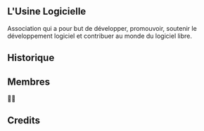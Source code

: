 ## L'Usine Logicielle

Association qui a pour but de développer, promouvoir, soutenir le développement logiciel et contribuer au monde du logiciel libre.

## Historique

## Membres
🙋‍♀️

## Credits
